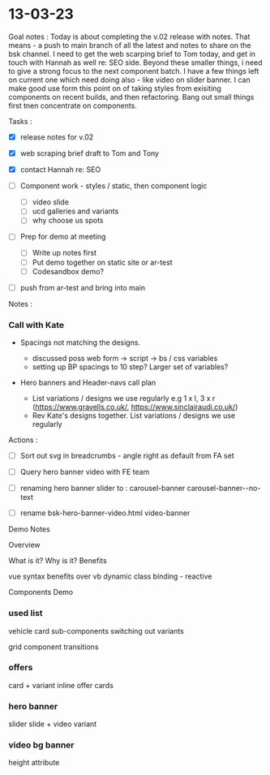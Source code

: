 # 13-03-23

Goal notes :
Today is about completing the v.02 release with notes. That means - a push to main branch of all the latest and notes to share on the bsk channel.
I need to get the web scarping brief to Tom today, and get in touch with Hannah as well re: SEO side.
Beyond these smaller things, i need to give a strong focus to the next component batch. I have a few things left on current one which need doing also - like video on slider banner.
I can make good use form this point on of taking styles from exisiting components on recent builds, and then refactoring.
Bang out small things first tnen concentrate on components.

Tasks :
- [x] release notes for v.02
- [x] web scraping brief draft to Tom and Tony
- [x] contact Hannah re: SEO

- [ ] Component work - styles / static, then component logic
  - [ ] video slide
  - [ ] ucd galleries and variants
  - [ ] why choose us spots

- [ ] Prep for demo at meeting
  - [ ] Write up notes first
  - [ ] Put demo together on static site or ar-test
  - [ ] Codesandbox demo?

- [ ] push from ar-test and bring into main


Notes :

### Call with Kate

- Spacings not matching the designs.
  - discussed poss web form -> script -> bs / css variables
  - setting up BP spacings to 10 step? Larger set of variables?

- Hero banners and Header-navs call plan
  - List variations / designs we use regularly e.g 1 x l, 3 x r (https://www.gravells.co.uk/, https://www.sinclairaudi.co.uk/)
  - Rev Kate's designs together. List variations / designs we use regularly

Actions :
  - [ ] Sort out svg in breadcrumbs - angle right as default from FA set
  - [ ] Query hero banner video with FE team
  - [ ] renaming hero banner slider to : carousel-banner carousel-banner--no-text
  - [ ] rename bsk-hero-banner-video.html video-banner



Demo Notes

Overview

What is it?
Why is it?
Benefits

vue syntax
benefits over vb
dynamic class binding - reactive

Components Demo

### used list
vehicle card sub-components
switching out variants

grid component
transitions

### offers
card + variant
inline offer cards

### hero banner
slider
slide + video variant

### video bg banner
height attribute